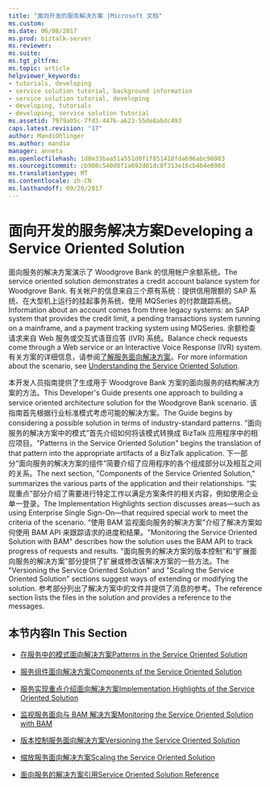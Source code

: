 ```yaml
---
title: "面向开发的服务解决方案 |Microsoft 文档"
ms.custom: 
ms.date: 06/08/2017
ms.prod: biztalk-server
ms.reviewer: 
ms.suite: 
ms.tgt_pltfrm: 
ms.topic: article
helpviewer_keywords:
- tutorials, developing
- service solution tutorial, background information
- service solution tutorial, developing
- developing, tutorials
- developing, service solution tutorial
ms.assetid: 7979a05c-7fd3-4476-a623-55de8abdc493
caps.latest.revision: "17"
author: MandiOhlinger
ms.author: mandia
manager: anneta
ms.openlocfilehash: 1d8e33baa51a551d0f1f851410fda696abc96983
ms.sourcegitcommit: cb908c540d8f1a692d01dc8f313e16cb4b4e696d
ms.translationtype: MT
ms.contentlocale: zh-CN
ms.lasthandoff: 09/20/2017
---
```

# <a name="developing-a-service-oriented-solution"></a><span data-ttu-id="100e9-102">面向开发的服务解决方案</span><span class="sxs-lookup"><span data-stu-id="100e9-102">Developing a Service Oriented Solution</span></span>
<span data-ttu-id="100e9-103">面向服务的解决方案演示了 Woodgrove Bank 的信用帐户余额系统。</span><span class="sxs-lookup"><span data-stu-id="100e9-103">The service oriented solution demonstrates a credit account balance system for Woodgrove Bank.</span></span> <span data-ttu-id="100e9-104">有关帐户的信息来自三个原有系统：提供信用限额的 SAP 系统、在大型机上运行的挂起事务系统、使用 MQSeries 的付款跟踪系统。</span><span class="sxs-lookup"><span data-stu-id="100e9-104">Information about an account comes from three legacy systems: an SAP system that provides the credit limit, a pending transactions system running on a mainframe, and a payment tracking system using MQSeries.</span></span> <span data-ttu-id="100e9-105">余额检查请求来自 Web 服务或交互式语音应答 (IVR) 系统。</span><span class="sxs-lookup"><span data-stu-id="100e9-105">Balance check requests come through a Web service or an Interactive Voice Response (IVR) system.</span></span> <span data-ttu-id="100e9-106">有关方案的详细信息，请参阅[了解服务面向解决方案](../core/understanding-the-service-oriented-solution.md)。</span><span class="sxs-lookup"><span data-stu-id="100e9-106">For more information about the scenario, see [Understanding the Service Oriented Solution](../core/understanding-the-service-oriented-solution.md).</span></span>  
  
 <span data-ttu-id="100e9-107">本开发人员指南提供了生成用于 Woodgrove Bank 方案的面向服务的结构解决方案的方法。</span><span class="sxs-lookup"><span data-stu-id="100e9-107">This Developer's Guide presents one approach to building a service oriented architecture solution for the Woodgrove Bank scenario.</span></span> <span data-ttu-id="100e9-108">该指南首先根据行业标准模式考虑可能的解决方案。</span><span class="sxs-lookup"><span data-stu-id="100e9-108">The Guide begins by considering a possible solution in terms of industry-standard patterns.</span></span> <span data-ttu-id="100e9-109">“面向服务的解决方案中的模式”首先介绍如何将该模式转换成 BizTalk 应用程序中的相应项目。</span><span class="sxs-lookup"><span data-stu-id="100e9-109">"Patterns in the Service Oriented Solution" begins the translation of that pattern into the appropriate artifacts of a BizTalk application.</span></span> <span data-ttu-id="100e9-110">下一部分“面向服务的解决方案的组件”简要介绍了应用程序的各个组成部分以及相互之间的关系。</span><span class="sxs-lookup"><span data-stu-id="100e9-110">The next section, "Components of the Service Oriented Solution," summarizes the various parts of the application and their relationships.</span></span> <span data-ttu-id="100e9-111">“实现重点”部分介绍了需要进行特定工作以满足方案条件的相关内容，例如使用企业单一登录。</span><span class="sxs-lookup"><span data-stu-id="100e9-111">The Implementation Highlights section discusses areas—such as using Enterprise Single Sign-On—that required special work to meet the criteria of the scenario.</span></span> <span data-ttu-id="100e9-112">“使用 BAM 监视面向服务的解决方案”介绍了解决方案如何使用 BAM API 来跟踪请求的进度和结果。</span><span class="sxs-lookup"><span data-stu-id="100e9-112">"Monitoring the Service Oriented Solution with BAM" describes how the solution uses the BAM API to track progress of requests and results.</span></span> <span data-ttu-id="100e9-113">“面向服务的解决方案的版本控制”和“扩展面向服务的解决方案”部分提供了扩展或修改该解决方案的一些方法。</span><span class="sxs-lookup"><span data-stu-id="100e9-113">The "Versioning the Service Oriented Solution" and "Scaling the Service Oriented Solution" sections suggest ways of extending or modifying the solution.</span></span> <span data-ttu-id="100e9-114">参考部分列出了解决方案中的文件并提供了消息的参考。</span><span class="sxs-lookup"><span data-stu-id="100e9-114">The reference section lists the files in the solution and provides a reference to the messages.</span></span>  
  
## <a name="in-this-section"></a><span data-ttu-id="100e9-115">本节内容</span><span class="sxs-lookup"><span data-stu-id="100e9-115">In This Section</span></span>  
  
-   [<span data-ttu-id="100e9-116">在服务中的模式面向解决方案</span><span class="sxs-lookup"><span data-stu-id="100e9-116">Patterns in the Service Oriented Solution</span></span>](../core/patterns-in-the-service-oriented-solution.md)  
  
-   [<span data-ttu-id="100e9-117">服务组件面向解决方案</span><span class="sxs-lookup"><span data-stu-id="100e9-117">Components of the Service Oriented Solution</span></span>](../core/components-of-the-service-oriented-solution.md)  
  
-   [<span data-ttu-id="100e9-118">服务实现重点介绍面向解决方案</span><span class="sxs-lookup"><span data-stu-id="100e9-118">Implementation Highlights of the Service Oriented Solution</span></span>](../core/implementation-highlights-of-the-service-oriented-solution.md)  
  
-   [<span data-ttu-id="100e9-119">监视服务面向与 BAM 解决方案</span><span class="sxs-lookup"><span data-stu-id="100e9-119">Monitoring the Service Oriented Solution with BAM</span></span>](../core/monitoring-the-service-oriented-solution-with-bam.md)  
  
-   [<span data-ttu-id="100e9-120">版本控制服务面向解决方案</span><span class="sxs-lookup"><span data-stu-id="100e9-120">Versioning the Service Oriented Solution</span></span>](../core/versioning-the-service-oriented-solution.md)  
  
-   [<span data-ttu-id="100e9-121">缩放服务面向解决方案</span><span class="sxs-lookup"><span data-stu-id="100e9-121">Scaling the Service Oriented Solution</span></span>](../core/scaling-the-service-oriented-solution.md)  
  
-   [<span data-ttu-id="100e9-122">面向服务的解决方案引用</span><span class="sxs-lookup"><span data-stu-id="100e9-122">Service Oriented Solution Reference</span></span>](../core/service-oriented-solution-reference.md)